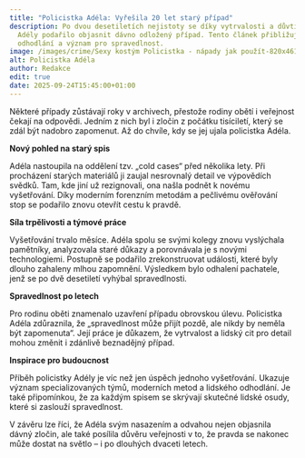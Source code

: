 ```yaml
---
title: "Policistka Adéla: Vyřešila 20 let starý případ"
description: Po dvou desetiletích nejistoty se díky vytrvalosti a důvtipu policistky 
  Adély podařilo objasnit dávno odložený případ. Tento článek přibližuje její práci, 
  odhodlání a význam pro spravedlnost.
image: /images/crime/Sexy kostým Policistka - nápady jak použít-820x461a.JPG
alt: Policistka Adéla
author: Redakce
edit: true
date: 2025-09-24T15:45:00+01:00
---
```

Některé případy zůstávají roky v archivech, přestože rodiny obětí i veřejnost čekají na odpovědi. Jedním z nich byl i zločin z počátku tisíciletí, který se zdál být nadobro zapomenut. Až do chvíle, kdy se jej ujala policistka Adéla.

**Nový pohled na starý spis**

Adéla nastoupila na oddělení tzv. „cold cases“ před několika lety. Při procházení starých materiálů ji zaujal nesrovnalý detail ve výpovědích svědků. Tam, kde jiní už rezignovali, ona našla podnět k novému vyšetřování. Díky moderním forenzním metodám a pečlivému ověřování stop se podařilo znovu otevřít cestu k pravdě.

**Síla trpělivosti a týmové práce**

Vyšetřování trvalo měsíce. Adéla spolu se svými kolegy znovu vyslýchala pamětníky, analyzovala staré důkazy a porovnávala je s novými technologiemi. Postupně se podařilo zrekonstruovat události, které byly dlouho zahaleny mlhou zapomnění. Výsledkem bylo odhalení pachatele, jenž se po dvě desetiletí vyhýbal spravedlnosti.

**Spravedlnost po letech**

Pro rodinu oběti znamenalo uzavření případu obrovskou úlevu. Policistka Adéla zdůraznila, že „spravedlnost může přijít pozdě, ale nikdy by neměla být zapomenuta“. Její práce je důkazem, že vytrvalost a lidský cit pro detail mohou změnit i zdánlivě beznadějný případ.

**Inspirace pro budoucnost**

Příběh policistky Adély je víc než jen úspěch jednoho vyšetřování. Ukazuje význam specializovaných týmů, moderních metod a lidského odhodlání. Je také připomínkou, že za každým spisem se skrývají skutečné lidské osudy, které si zaslouží spravedlnost.

V závěru lze říci, že Adéla svým nasazením a odvahou nejen objasnila dávný zločin, ale také posílila důvěru veřejnosti v to, že pravda se nakonec může dostat na světlo – i po dlouhých dvaceti letech.
